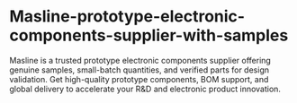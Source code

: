 # Masline-prototype-electronic-components-supplier-with-samples
Masline is a trusted prototype electronic components supplier offering genuine samples, small-batch quantities, and verified parts for design validation. Get high-quality prototype components, BOM support, and global delivery to accelerate your R&amp;D and electronic product innovation.
